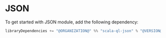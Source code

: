 # JSON

To get started with JSON module, add the following dependency:

```scala
libraryDependencies += "@ORGANIZATION@" %% "scala-ql-json" % "@VERSION@"
```